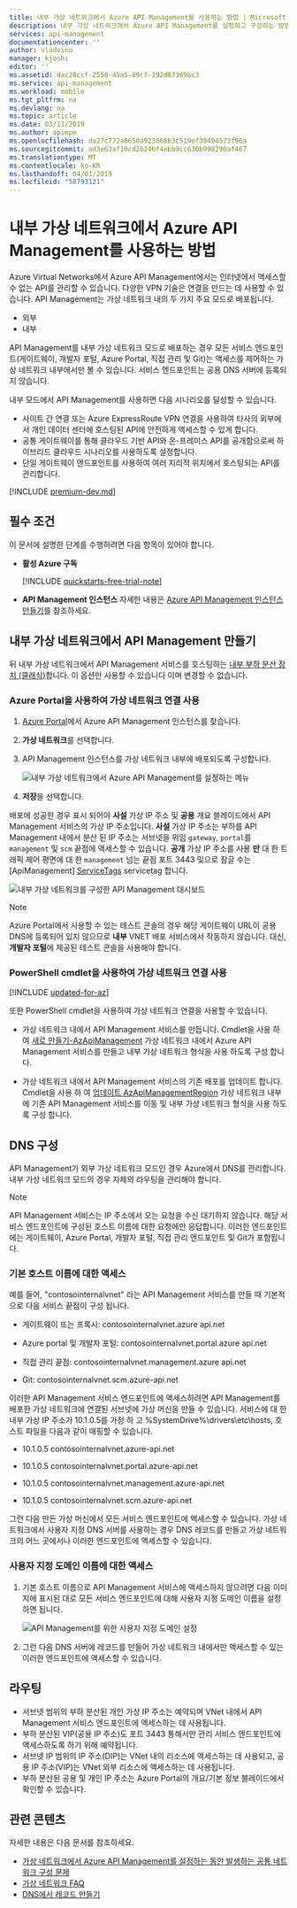 ```yaml
---
title: 내부 가상 네트워크에서 Azure API Management를 사용하는 방법 | Microsoft Docs
description: 내부 가상 네트워크에서 Azure API Management를 설정하고 구성하는 방법에 대해 알아봅니다.
services: api-management
documentationcenter: ''
author: vladvino
manager: kjoshi
editor: ''
ms.assetid: dac28ccf-2550-45a5-89cf-192d87369bc3
ms.service: api-management
ms.workload: mobile
ms.tgt_pltfrm: na
ms.devlang: na
ms.topic: article
ms.date: 03/11/2019
ms.author: apimpm
ms.openlocfilehash: da27c772a0650a923068b3c519ef39494573f96a
ms.sourcegitcommit: ad3e63af10cd2b24bf4ebb9cc630b998290af467
ms.translationtype: MT
ms.contentlocale: ko-KR
ms.lasthandoff: 04/01/2019
ms.locfileid: "58793121"
---
```

# <a name="using-azure-api-management-service-with-an-internal-virtual-network"></a>내부 가상 네트워크에서 Azure API Management를 사용하는 방법
Azure Virtual Networks에서 Azure API Management에서는 인터넷에서 액세스할 수 없는 API를 관리할 수 있습니다. 다양한 VPN 기술은 연결을 만드는 데 사용할 수 있습니다. API Management는 가상 네트워크 내의 두 가지 주요 모드로 배포됩니다.
* 외부
* 내부

API Management를 내부 가상 네트워크 모드로 배포하는 경우 모든 서비스 엔드포인트(게이트웨이, 개발자 포털, Azure Portal, 직접 관리 및 Git)는 액세스를 제어하는 가상 네트워크 내부에서만 볼 수 있습니다. 서비스 엔드포인트는 공용 DNS 서버에 등록되지 않습니다.

내부 모드에서 API Management를 사용하면 다음 시나리오를 달성할 수 있습니다.

* 사이트 간 연결 또는 Azure ExpressRoute VPN 연결을 사용하여 타사의 외부에서 개인 데이터 센터에 호스팅된 API에 안전하게 액세스할 수 있게 합니다.
* 공통 게이트웨이를 통해 클라우드 기반 API와 온-프레미스 API를 공개함으로써 하이브리드 클라우드 시나리오를 사용하도록 설정합니다.
* 단일 게이트웨이 엔드포인트를 사용하여 여러 지리적 위치에서 호스팅되는 API를 관리합니다.

[!INCLUDE [premium-dev.md](../../includes/api-management-availability-premium-dev.md)]

## <a name="prerequisites"></a>필수 조건

이 문서에 설명한 단계를 수행하려면 다음 항목이 있어야 합니다.

+ **활성 Azure 구독**

    [!INCLUDE [quickstarts-free-trial-note](../../includes/quickstarts-free-trial-note.md)]

+ **API Management 인스턴스** 자세한 내용은 [Azure API Management 인스턴스 만들기](get-started-create-service-instance.md)를 참조하세요.

## <a name="enable-vpn"> </a>내부 가상 네트워크에서 API Management 만들기
뒤 내부 가상 네트워크에서 API Management 서비스를 호스팅하는 [내부 부하 분산 장치 (클래식)](https://docs.microsoft.com/en-us/azure/load-balancer/load-balancer-get-started-ilb-classic-cloud)합니다. 이 옵션만 사용할 수 있습니다 이며 변경할 수 없습니다.

### <a name="enable-a-virtual-network-connection-using-the-azure-portal"></a>Azure Portal을 사용하여 가상 네트워크 연결 사용

1. [Azure Portal](https://portal.azure.com/)에서 Azure API Management 인스턴스를 찾습니다.
2. **가상 네트워크**를 선택합니다.
3. API Management 인스턴스를 가상 네트워크 내부에 배포되도록 구성합니다.

    ![내부 가상 네트워크에서 Azure API Management를 설정하는 메뉴][api-management-using-internal-vnet-menu]

4. **저장**을 선택합니다.

배포에 성공한 경우 표시 되어야 **사설** 가상 IP 주소 및 **공용** 개요 블레이드에서 API Management 서비스의 가상 IP 주소입니다. **사설** 가상 IP 주소는 부하를 API Management 내에서 분산 된 IP 주소는 서브넷을 위임 `gateway`, `portal`를 `management` 및 `scm` 끝점에 액세스할 수 있습니다. **공개** 가상 IP 주소를 사용 **만** 대 한 트래픽 제어 평면에 대 한 `management` 넘는 끝점 포트 3443 및으로 잠글 수는 [ApiManagement] [ ServiceTags] servicetag 합니다.

![내부 가상 네트워크를 구성한 API Management 대시보드][api-management-internal-vnet-dashboard]

> [!NOTE]
> Azure Portal에서 사용할 수 있는 테스트 콘솔의 경우 해당 게이트웨이 URL이 공용 DNS에 등록되어 있지 않으므로 **내부** VNET 배포 서비스에서 작동하지 않습니다. 대신, **개발자 포털**에 제공된 테스트 콘솔을 사용해야 합니다.

### <a name="enable-a-virtual-network-connection-by-using-powershell-cmdlets"></a>PowerShell cmdlet을 사용하여 가상 네트워크 연결 사용

[!INCLUDE [updated-for-az](../../includes/updated-for-az.md)]

또한 PowerShell cmdlet을 사용하여 가상 네트워크 연결을 사용할 수 있습니다.

* 가상 네트워크 내에서 API Management 서비스를 만듭니다. Cmdlet을 사용 하 여 [새로 만들기-AzApiManagement](/powershell/module/az.apimanagement/new-azapimanagement) 가상 네트워크 내에서 Azure API Management 서비스를 만들고 내부 가상 네트워크 형식을 사용 하도록 구성 합니다.

* 가상 네트워크 내에서 API Management 서비스의 기존 배포를 업데이트 합니다. Cmdlet을 사용 하 여 [업데이트 AzApiManagementRegion](/powershell/module/az.apimanagement/update-azapimanagementregion) 가상 네트워크 내부에 기존 API Management 서비스를 이동 및 내부 가상 네트워크 형식을 사용 하도록 구성 합니다.

## <a name="apim-dns-configuration"></a>DNS 구성
API Management가 외부 가상 네트워크 모드인 경우 Azure에서 DNS를 관리합니다. 내부 가상 네트워크 모드의 경우 자체의 라우팅을 관리해야 합니다.

> [!NOTE]
> API Management 서비스는 IP 주소에서 오는 요청을 수신 대기하지 않습니다. 해당 서비스 엔드포인트에 구성된 호스트 이름에 대한 요청에만 응답합니다. 이러한 엔드포인트에는 게이트웨이, Azure Portal, 개발자 포털, 직접 관리 엔드포인트 및 Git가 포함됩니다.

### <a name="access-on-default-host-names"></a>기본 호스트 이름에 대한 액세스
예를 들어, "contosointernalvnet" 라는 API Management 서비스를 만들 때 기본적으로 다음 서비스 끝점이 구성 됩니다.

   * 게이트웨이 또는 프록시: contosointernalvnet.azure api.net

   * Azure portal 및 개발자 포털: contosointernalvnet.portal.azure api.net

   * 직접 관리 끝점: contosointernalvnet.management.azure api.net

   * Git: contosointernalvnet.scm.azure-api.net

이러한 API Management 서비스 엔드포인트에 액세스하려면 API Management를 배포한 가상 네트워크에 연결된 서브넷에 가상 머신을 만들 수 있습니다. 서비스에 대 한 내부 가상 IP 주소가 10.1.0.5를 가정 하 고 %SystemDrive%\drivers\etc\hosts, 호스트 파일을 다음과 같이 매핑할 수 있습니다.

   * 10.1.0.5     contosointernalvnet.azure-api.net

   * 10.1.0.5     contosointernalvnet.portal.azure-api.net

   * 10.1.0.5     contosointernalvnet.management.azure-api.net

   * 10.1.0.5     contosointernalvnet.scm.azure-api.net

그런 다음 만든 가상 머신에서 모든 서비스 엔드포인트에 액세스할 수 있습니다.
가상 네트워크에서 사용자 지정 DNS 서버를 사용하는 경우 DNS 레코드를 만들고 가상 네트워크의 어느 곳에서나 이러한 엔드포인트에 액세스할 수 있습니다.

### <a name="access-on-custom-domain-names"></a>사용자 지정 도메인 이름에 대한 액세스

1. 기본 호스트 이름으로 API Management 서비스에 액세스하지 않으려면 다음 이미지에 표시된 대로 모든 서비스 엔드포인트에 대해 사용자 지정 도메인 이름을 설정하면 됩니다.

   ![API Management를 위한 사용자 지정 도메인 설정][api-management-custom-domain-name]

2. 그런 다음 DNS 서버에 레코드를 만들어 가상 네트워크 내에서만 액세스할 수 있는 이러한 엔드포인트에 액세스할 수 있습니다.

## <a name="routing"> </a> 라우팅
+ 서브넷 범위의 부하 분산된 개인 가상 IP 주소는 예약되며 VNet 내에서 API Management 서비스 엔드포인트에 액세스하는 데 사용됩니다.
+ 부하 분산된 VIP(공용 IP 주소)도 포트 3443 통해서만 관리 서비스 엔드포인트에 액세스하도록 하기 위해 예약됩니다.
+ 서브넷 IP 범위의 IP 주소(DIP)는 VNet 내의 리소스에 액세스하는 데 사용되고, 공용 IP 주소(VIP)는 VNet 외부 리소스에 액세스하는 데 사용됩니다.
+ 부하 분산된 공용 및 개인 IP 주소는 Azure Portal의 개요/기본 정보 블레이드에서 확인할 수 있습니다.

## <a name="related-content"> </a>관련 콘텐츠
자세한 내용은 다음 문서를 참조하세요.
* [가상 네트워크에서 Azure API Management를 설정하는 동안 발생하는 공통 네트워크 구성 문제][Common network configuration problems]
* [가상 네트워크 FAQ](../virtual-network/virtual-networks-faq.md)
* [DNS에서 레코드 만들기](/previous-versions/windows/it-pro/windows-2000-server/bb727018(v=technet.10))

[api-management-using-internal-vnet-menu]: ./media/api-management-using-with-internal-vnet/api-management-using-with-internal-vnet.png
[api-management-internal-vnet-dashboard]: ./media/api-management-using-with-internal-vnet/api-management-internal-vnet-dashboard.png
[api-management-custom-domain-name]: ./media/api-management-using-with-internal-vnet/api-management-custom-domain-name.png

[Create API Management service]: get-started-create-service-instance.md
[Common network configuration problems]: api-management-using-with-vnet.md#network-configuration-issues

[ServiceTags]: ../virtual-network/security-overview.md#service-tags

